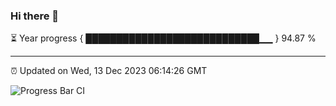 ### Hi there 👋

⏳ Year progress { ████████████████████████████▁▁ } 94.87 %

---

⏰ Updated on Wed, 13 Dec 2023 06:14:26 GMT

![Progress Bar CI](https://github.com/liununu/liununu/workflows/Progress%20Bar%20CI/badge.svg)
